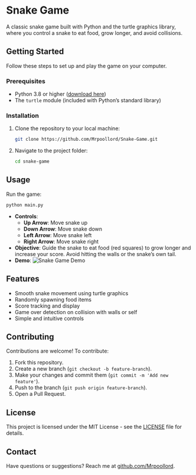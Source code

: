# Snake Game
A classic snake game built with Python and the turtle graphics library, where you control a snake to eat food, grow longer, and avoid collisions.

## Getting Started
Follow these steps to set up and play the game on your computer.

### Prerequisites
- Python 3.8 or higher ([download here](https://www.python.org/downloads/))
- The `turtle` module (included with Python’s standard library)

### Installation
1. Clone the repository to your local machine:
   ```bash
   git clone https://github.com/Mrpoollord/Snake-Game.git
   ```
2. Navigate to the project folder:
   ```bash
   cd snake-game
   ```

## Usage
Run the game:
```bash
python main.py
```
- **Controls**:
  - **Up Arrow**: Move snake up
  - **Down Arrow**: Move snake down
  - **Left Arrow**: Move snake left
  - **Right Arrow**: Move snake right
- **Objective**: Guide the snake to eat food (red squares) to grow longer and increase your score. Avoid hitting the walls or the snake’s own tail.
- **Demo**:
  ![Snake Game Demo](images/snake-game-demo.gif)

## Features
- Smooth snake movement using turtle graphics
- Randomly spawning food items
- Score tracking and display
- Game over detection on collision with walls or self
- Simple and intuitive controls

## Contributing
Contributions are welcome! To contribute:
1. Fork this repository.
2. Create a new branch (`git checkout -b feature-branch`).
3. Make your changes and commit them (`git commit -m 'Add new feature'`).
4. Push to the branch (`git push origin feature-branch`).
5. Open a Pull Request.

## License
This project is licensed under the MIT License - see the [LICENSE]((https://github.com/Mrpoollord/Snake-Game/blob/main/LICENSE)) file for details.

## Contact
Have questions or suggestions? Reach me at [github.com/Mrpoollord](https://github.com/Mrpoollord).
